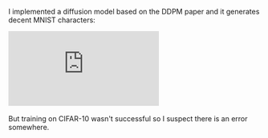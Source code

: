 I implemented a diffusion model based on the DDPM paper and it generates decent MNIST characters:

![diffusion mnist](https://github.com/kobikelemen/diffusion-model/blob/master/diffusion_minst.pdf?raw=true)

But training on CIFAR-10 wasn't successful so I suspect there is an error somewhere.
